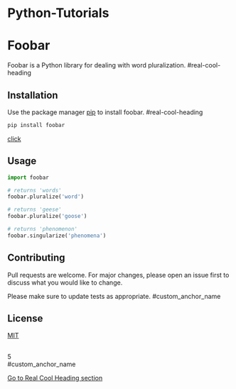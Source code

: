 # Python-Tutorials
<a name="Foobar"></a>
# Foobar
Foobar is a Python library for dealing with word pluralization.
#real-cool-heading
## Installation

Use the package manager [pip](https://pip.pypa.io/en/stable/) to install foobar.
#real-cool-heading

```bash
pip install foobar
```
[click](#-custom_anchor_name)

## Usage

```python
import foobar

# returns 'words'
foobar.pluralize('word')

# returns 'geese'
foobar.pluralize('goose')

# returns 'phenomenon'
foobar.singularize('phenomena')
```

## Contributing

Pull requests are welcome. For major changes, please open an issue first
to discuss what you would like to change.

Please make sure to update tests as appropriate.
#custom_anchor_name
## License

[MIT](https://choosealicense.com/licenses/mit/)

<br>
5
</br>
#custom_anchor_name

[Go to Real Cool Heading section](#real-cool-heading)
